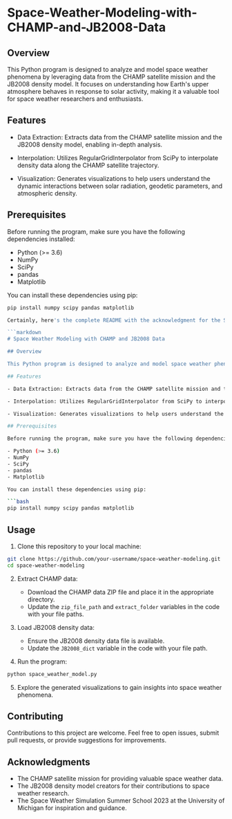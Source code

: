 # Space-Weather-Modeling-with-CHAMP-and-JB2008-Data

## Overview

This Python program is designed to analyze and model space weather phenomena by leveraging data from the CHAMP satellite mission and the JB2008 density model. It focuses on understanding how Earth's upper atmosphere behaves in response to solar activity, making it a valuable tool for space weather researchers and enthusiasts.

## Features

- Data Extraction: Extracts data from the CHAMP satellite mission and the JB2008 density model, enabling in-depth analysis.

- Interpolation: Utilizes RegularGridInterpolator from SciPy to interpolate density data along the CHAMP satellite trajectory.

- Visualization: Generates visualizations to help users understand the dynamic interactions between solar radiation, geodetic parameters, and atmospheric density.

## Prerequisites

Before running the program, make sure you have the following dependencies installed:

- Python (>= 3.6)
- NumPy
- SciPy
- pandas
- Matplotlib

You can install these dependencies using pip:

```bash
pip install numpy scipy pandas matplotlib

Certainly, here's the complete README with the acknowledgment for the Space Weather Simulation Summer School 2023 at the University of Michigan included in Markdown format. You can copy and paste this directly into your README.md file:

```markdown
# Space Weather Modeling with CHAMP and JB2008 Data

## Overview

This Python program is designed to analyze and model space weather phenomena by leveraging data from the CHAMP satellite mission and the JB2008 density model. It focuses on understanding how Earth's upper atmosphere behaves in response to solar activity, making it a valuable tool for space weather researchers and enthusiasts.

## Features

- Data Extraction: Extracts data from the CHAMP satellite mission and the JB2008 density model, enabling in-depth analysis.

- Interpolation: Utilizes RegularGridInterpolator from SciPy to interpolate density data along the CHAMP satellite trajectory.

- Visualization: Generates visualizations to help users understand the dynamic interactions between solar radiation, geodetic parameters, and atmospheric density.

## Prerequisites

Before running the program, make sure you have the following dependencies installed:

- Python (>= 3.6)
- NumPy
- SciPy
- pandas
- Matplotlib

You can install these dependencies using pip:

```bash
pip install numpy scipy pandas matplotlib
```

## Usage

1. Clone this repository to your local machine:

```bash
git clone https://github.com/your-username/space-weather-modeling.git
cd space-weather-modeling
```

2. Extract CHAMP data:

   - Download the CHAMP data ZIP file and place it in the appropriate directory.
   - Update the `zip_file_path` and `extract_folder` variables in the code with your file paths.

3. Load JB2008 density data:

   - Ensure the JB2008 density data file is available.
   - Update the `JB2008_dict` variable in the code with your file path.

4. Run the program:

```bash
python space_weather_model.py
```

5. Explore the generated visualizations to gain insights into space weather phenomena.

## Contributing

Contributions to this project are welcome. Feel free to open issues, submit pull requests, or provide suggestions for improvements.

## Acknowledgments

- The CHAMP satellite mission for providing valuable space weather data.
- The JB2008 density model creators for their contributions to space weather research.
- The Space Weather Simulation Summer School 2023 at the University of Michigan for inspiration and guidance.



